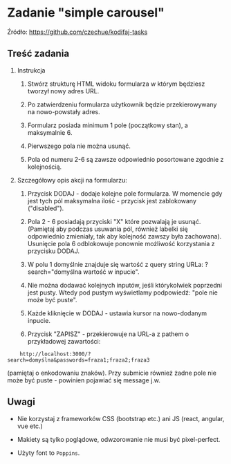 # Zadanie "simple carousel"

Źródło: https://github.com/czechue/kodifaj-tasks

## Treść zadania

1. Instrukcja

    1. Stwórz strukturę HTML widoku formularza w którym będziesz tworzył nowy adres URL. 

    2. Po zatwierdzeniu formularza użytkownik będzie przekierowywany na nowo-powstały adres. 

    3. Formularz posiada minimum 1 pole (początkowy stan), a maksymalnie 6. 

    4. Pierwszego pola nie można usunąć. 

    5. Pola od numeru 2-6 są zawsze odpowiednio posortowane zgodnie z kolejnością.

2. Szczegółowy opis akcji na formularzu:

    1. Przycisk DODAJ - dodaje kolejne pole formularza. W momencie gdy jest tych pól maksymalna ilość - przycisk jest zablokowany ("disabled"). 

    2. Pola 2 - 6 posiadają przyciski "X" które pozwalają je usunąć. (Pamiętaj aby podczas usuwania pól, również labelki się odpowiednio zmieniały, tak aby kolejność zawszy była zachowana). Usunięcie pola 6 odblokowuje ponownie możliwość korzystania z przycisku DODAJ.

    3. W polu 1 domyślnie znajduje się wartość z query string URLa: ?search="domyślna wartość w inpucie".

    4. Nie można dodawać kolejnych inputów, jeśli którykolwiek poprzedni jest pusty. Wtedy pod pustym wyświetlamy podpowiedź: "pole nie może być puste".

    5. Każde kliknięcie w DODAJ - ustawia kursor na nowo-dodanym inpucie.

    6. Przycisk "ZAPISZ" - przekierowuje na URL-a z pathem o przykładowej zawartości: 
```    
    http://localhost:3000/?search=domyślna&passwords=fraza1;fraza2;fraza3
```
(pamiętaj o enkodowaniu znaków). Przy submicie również żadne pole nie może być puste - powinien pojawiać się message j.w.

## Uwagi
    
*   Nie korzystaj z frameworków CSS (bootstrap etc.) ani JS (react, angular, vue etc.)

*   Makiety są tylko poglądowe, odwzorowanie nie musi być pixel-perfect.

*   Użyty font to `Poppins`.
